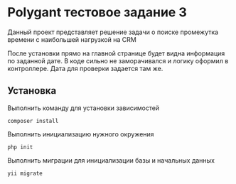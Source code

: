 # Polygant тестовое задание 3 #

Данный проект представляет решение задачи о поиске промежутка времени с наибольшей нагрузкой на CRM

После установки прямо на главной странице будет видна информация по заданной дате. В коде сильно не заморачивался и логику оформил в контроллере. Дата для проверки задается там же.

## Установка ##

Выполнить команду для установки зависимостей

```
composer install
```

Выполнить инициализацию нужного окружения

```
php init
```

Выполнить миграции для инициализации базы и начальных данных

```
yii migrate
```